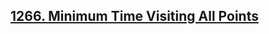 ## [1266. Minimum Time Visiting All Points](https://leetcode.com/problems/minimum-time-visiting-all-points)
